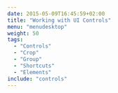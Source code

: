 ```yaml
---
date: 2015-05-09T16:45:59+02:00
title: "Working with UI Controls"
menu: "menudesktop"
weight: 50
tags:
  - "Controls"
  - "Crop"
  - "Group"
  - "Shortcuts"
  - "Elements"
include: "controls"
---
```

